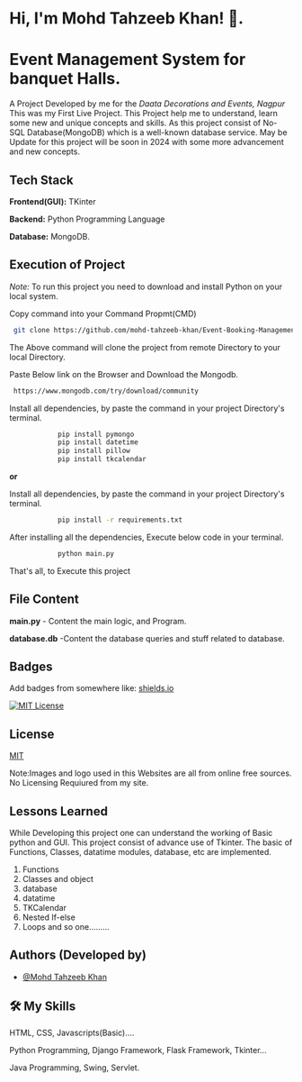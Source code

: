 
# Hi, I'm Mohd Tahzeeb Khan! 👋. 


# Event Management System for banquet Halls.
A Project Developed by me for the *Daata Decorations and Events, Nagpur*
This was my First Live Project. This Project help me to understand, learn some new and unique concepts and skills. As this project consist of No-SQL Database(MongoDB) which is a well-known database service.
May be Update for this project will be soon in 2024 with some more advancement and new concepts.
## Tech Stack

**Frontend(GUI):** TKinter

**Backend:** Python Programming Language

**Database:** MongoDB.

## Execution of Project

*Note:*  To run this project you need to download and install Python on your local system.

Copy command into your Command Propmt(CMD)
```bash
 git clone https://github.com/mohd-tahzeeb-khan/Event-Booking-Management-System.git
```
The Above command will clone the project from remote Directory to your local Directory.

Paste Below link on the Browser and Download the Mongodb. 
```bash
 https://www.mongodb.com/try/download/community
```

Install all dependencies, by paste the command in your project Directory's terminal.
```bash
            pip install pymongo
            pip install datetime
            pip install pillow
            pip install tkcalendar
```

**or**


Install all dependencies, by paste the command in your project Directory's terminal.
```bash
            pip install -r requirements.txt
```          
After installing all the dependencies, Execute below code in your terminal.
```bash
            python main.py
```
That's all, to Execute this project





## File Content

**main.py** - Content the main logic, and Program.

**database.db** -Content the database queries and stuff related to database.
## Badges

Add badges from somewhere like: [shields.io](https://shields.io/)

[![MIT License](https://img.shields.io/badge/License-MIT-green.svg)](https://choosealicense.com/licenses/mit/)



## License

[MIT](https://choosealicense.com/licenses/mit/)

Note:Images and logo used in this Websites are all from online free sources. No Licensing Requiured from my site.
## Lessons Learned

While Developing this project one can understand the working of Basic python and GUI. This project consist of advance use of Tkinter. The basic of Functions, Classes, datatime modules, database, etc are implemented.
1. Functions
2. Classes and object
4. database
4. datatime
5. TKCalendar
6. Nested If-else
7. Loops
and so one.........
## Authors (Developed by)

- [@Mohd Tahzeeb Khan](https://www.github.com/Tahzeeb-web-py)

## 🛠 My Skills
HTML, CSS, Javascripts(Basic)....

Python Programming, Django Framework, Flask Framework, Tkinter...

Java Programming, Swing, Servlet.
